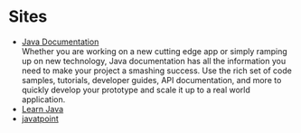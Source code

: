 # Sites

- [Java Documentation](https://docs.oracle.com/en/java/)
  <br/>Whether you are working on a new cutting edge app or simply ramping up on new technology, Java documentation has
  all the information you need to make your project a smashing success. Use the rich set of code samples, tutorials,
  developer guides, API documentation, and more to quickly develop your prototype and scale it up to a real world
  application.
- [Learn Java](https://dev.java/)
- [javatpoint](https://www.javatpoint.com/)